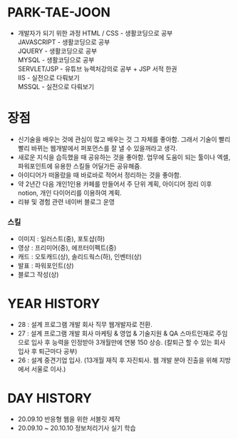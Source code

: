 # PARK-TAE-JOON
- 개발자가 되기 위한 과정
HTML / CSS - 생활코딩으로 공부  
JAVASCRIPT - 생활코딩으로 공부  
JQUERY - 생활코딩으로 공부  
MYSQL - 생활코딩으로 공부  
SERVLET/JSP - 유튜브 뉴렉처강의로 공부 + JSP 서적 한권  
IIS - 실전으로 다뤄보기  
MSSQL - 실전으로 다뤄보기  

# 장점
- 신기술을 배우는 것에 관심이 많고 배우는 것 그 자체를 좋아함. 그래서 기술이 빨리빨리 바뀌는 웹개발에서 퍼포먼스를 잘 낼 수 있을꺼라고 생각.
- 새로운 지식을 습득했을 때 공유하는 것을 좋아함. 업무에 도움이 되는 툴이나 엑셀, 파워포인트에 유용한 스킬들 어딜가든 공유해줌.
- 아이디어가 떠올랐을 때 바로바로 적어서 정리하는 것을 좋아함.
- 약 2년간 다음 개인1인용 카페를 만들어서 주 단위 계획, 아이디어 정리 이후 notion, 개인 다이어리를 이용하여 계획.
- 리뷰 및 경험 관련 네이버 블로그 운영

### 스킬
- 이미지 : 일러스트(중), 포토샵(하)
- 영상 : 프리미어(중), 에프터이펙트(중)
- 캐드 : 오토캐드(상), 솔리드웍스(하), 인벤터(상)
- 발표 : 파워포인트(상)
- 블로그 작성(상)

# YEAR HISTORY
- 28 : 설계 프로그램 개발 회사 직무 웹개발자로 전환.
- 27 : 설계 프로그램 개발 회사 마케팅 & 영업 & 기술지원 & QA 스마트인재로 주임으로 입사 후 
능력을 인정받아 3개월만에 연봉 150 상승. (칼퇴근 할 수 있는 회사 입사 후 퇴근마다 공부)
- 26 : 설계 중견기업 입사. (13개월 재직 후 자진퇴사. 웹 개발 분야 진출을 위해 지방에서 서울로 이사.)

# DAY HISTORY
- 20.09.10 반응형 웹을 위한 서블릿 제작
- 20.09.10 ~ 20.10.10 정보처리기사 실기 학습
